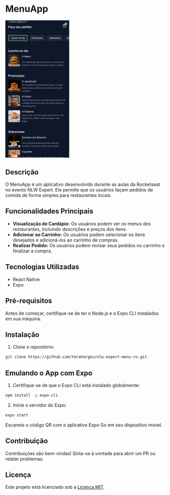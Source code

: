 # MenuApp

<img src="assets/images/exem.jpeg" alt="MenuApp" width="200"/>

## Descrição

O MenuApp é um aplicativo desenvolvido durante as aulas da Rocketseat no evento NLW Expert. Ele permite que os usuários façam pedidos de comida de forma simples para restaurantes locais.

## Funcionalidades Principais

- **Visualização de Cardápio:** Os usuários podem ver os menus dos restaurantes, incluindo descrições e preços dos itens.
- **Adicionar ao Carrinho:** Os usuários podem selecionar os itens desejados e adicioná-los ao carrinho de compras.
- **Realizar Pedido:** Os usuários podem revisar seus pedidos no carrinho e finalizar a compra.

## Tecnologias Utilizadas

- React Native
- Expo

## Pré-requisitos

Antes de começar, certifique-se de ter o Node.js e o Expo CLI instalados em sua máquina.

## Instalação

1. Clone o repositório:

```bash
git clone https://github.com/YaraVarges/nlw-expert-menu-rn.git
```

## Emulando o App com Expo
1. Certifique-se de que o Expo CLI está instalado globalmente:

```bash 
npm install -g expo-cli
```
2. Inicie o servidor do Expo:

```bash 
expo start
```
Escaneie o código QR com o aplicativo Expo Go em seu dispositivo móvel.

## Contribuição
Contribuições são bem-vindas! Sinta-se à vontade para abrir um PR ou relatar problemas.

## Licença
Este projeto está licenciado sob a [Licença MIT](https://opensource.org/licenses/MIT).

